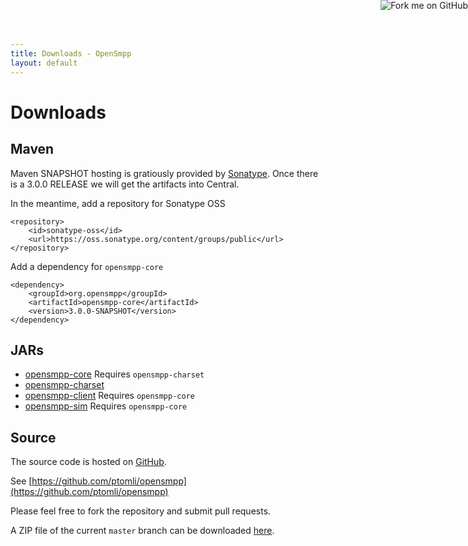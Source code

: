 ```yaml
---
title: Downloads - OpenSmpp
layout: default
---
```


<a href="https://github.com/ptomli/opensmpp">
	<img style="position: absolute; top: 0; right: 0; border: 0;" src="https://s3.amazonaws.com/github/ribbons/forkme_right_red_aa0000.png" alt="Fork me on GitHub">
</a>

# Downloads

## Maven

Maven SNAPSHOT hosting is gratiously provided by [Sonatype](http://www.sonatype.com).
Once there is a 3.0.0 RELEASE we will get the artifacts into Central.

In the meantime, add a repository for Sonatype OSS

	<repository>
		<id>sonatype-oss</id>
		<url>https://oss.sonatype.org/content/groups/public</url>
	</repository>

Add a dependency for `opensmpp-core`

    <dependency>
    	<groupId>org.opensmpp</groupId>
    	<artifactId>opensmpp-core</artifactId>
    	<version>3.0.0-SNAPSHOT</version>
    </dependency>

## JARs

 *  [opensmpp-core](https://oss.sonatype.org/content/groups/public/org/opensmpp/opensmpp-core/3.0.0-SNAPSHOT/)
    Requires `opensmpp-charset`
 *  [opensmpp-charset](https://oss.sonatype.org/content/groups/public/org/opensmpp/opensmpp-charset/3.0.0-SNAPSHOT/)
 *  [opensmpp-client](https://oss.sonatype.org/content/groups/public/org/opensmpp/opensmpp-client/3.0.0-SNAPSHOT/)
    Requires `opensmpp-core`
 *  [opensmpp-sim](https://oss.sonatype.org/content/groups/public/org/opensmpp/opensmpp-sim/3.0.0-SNAPSHOT/)
    Requires `opensmpp-core`

## Source

The source code is hosted on [GitHub](https://github.com).

See [https://github.com/ptomli/opensmpp](https://github.com/ptomli/opensmpp)

Please feel free to fork the repository and submit pull requests.

A ZIP file of the current `master` branch can be downloaded
[here](https://github.com/ptomli/opensmpp/archive/master.zip).

